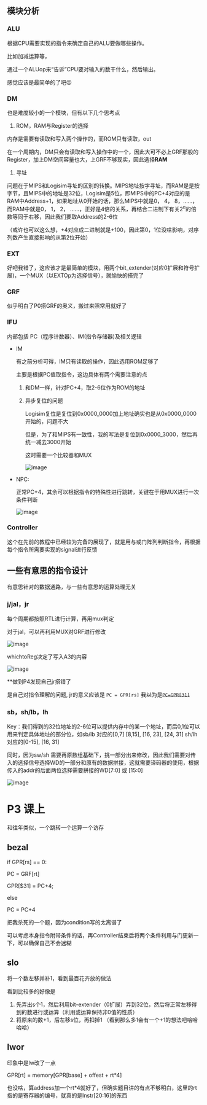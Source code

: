 ## 模块分析

### ALU

根据CPU需要实现的指令来确定自己的ALU要做哪些操作。

比如加减运算等，

通过一个ALUop来“告诉”CPU要对输入的数干什么，然后输出。

感觉应该是最简单的了吧😣

### DM

也是难度较小的一个模块，但有以下几个思考点

1. ROM，RAM与Register的选择

内存是需要有读取和写入两个操作的，而ROM只有读取，out

在一个周期内，DM只会有读取和写入操作中的一个，因此大可不必上GRF那般的Register，加上DM空间容量也大，上GRF不够现实，因此选择**RAM**

1. 寻址

问题在于MIPS和Logisim寻址的区别的转换。MIPS地址按字寻址，而RAM是是按字节，且MIPS中的地址是32位，Logisim是5位，即MIPS中的PC+4对应的是RAM中Address+1，如果地址从0开始的话，那么MIPS中就是0， 4， 8，……，而RAM中就是0， 1， 2， ……，正好是4倍的关系，再结合二进制下有关$2^n$的倍数等同于右移，因此我们要取Address的2-6位

（或许也可以这么想，+4对应成二进制就是+100，因此第0，1位没啥影响，对序列数产生直接影响的从第2位开始）

### EXT

好吧我错了，这应该才是最简单的模块，用两个bit_extender(对应0扩展和符号扩展)，一个MUX（以EXTOp为选择信号），就愉快的搭完了

### GRF

似乎明白了P0搭GRF的奥义，搬过来照常用就好了

### IFU

内部包括 PC（程序计数器）、IM(指令存储器)及相关逻辑

- IM
    
    有之前分析可得，IM只有读取的操作，因此选用ROM足够了
    
    主要是根据PC值取指令，这边具体有两个需要注意的点
    
    1. 和DM一样，针对PC+4，取2-6位作为ROM的地址
    2. 异步复位的问题
        
        Logisim复位是复位到0x0000_0000加上地址确实也是从0x0000_0000开始的，问题不大
        
        但是，为了和MIPS有一致性，我的写法是复位到0x0000_3000，然后再统一减去3000开始
        
        这时需要一个比较器和MUX
        
       ![image](https://user-images.githubusercontent.com/95061623/150537368-124d8adb-5895-4c71-bc87-d0d4caa7e4a4.png)
        
- NPC:
    
    正常PC+4，其余可以根据指令的特殊性进行跳转，关键在于用MUX进行一次条件判断
    
  ![image](https://user-images.githubusercontent.com/95061623/150537420-383c2e06-b3dc-4998-a899-c408ab6a66f0.png)

### Controller

这个在先前的教程中已经较为完备的展现了，就是用与或门阵列判断指令，再根据每个指令所需要实现的signal进行反馈

## 一些有意思的指令设计

有意思针对的数据通路，与一些有意思的运算处理无关

### j/jal，jr

每个周期都按照RTL进行计算，再用mux判定

对于jal，可以再利用MUX对GRF进行修改

![image](https://user-images.githubusercontent.com/95061623/150537493-ed5398e8-9881-468a-8403-6b4add45d335.png)

whichtoReg决定了写入A3的内容

![image](https://user-images.githubusercontent.com/95061623/150537547-4687e8e8-4f80-4ffc-b7db-948364bda520.png)

**做到P4发现自己jr搭错了 

是自己对指令理解的问题, jr的意义应该是 `PC = GPR[rs]`  ~~我以为是`PC=GPR[31]`~~

### sb，sh/lb，lh

Key：我们得到的32位地址的2-6位可以提供内存中的某一个地址，而后0,1位可以用来判定具体地址的部分位，如sb/lb 对应的[0,7] [8,15], [16, 23], [24, 31] sh/lh对应的[0-15], [16, 31]

同时，因为sw/sh 需要再原数组基础下，挑一部分出来修改，因此我们需要对传入的选择信号选择WD的一部分和原有的数据拼接，这就需要译码器的使用，根据传入的addr的后面两位选择需要拼接的WD[7:0] 或 [15:0]

![image](https://user-images.githubusercontent.com/95061623/150537629-b8806101-4dd5-4e1c-8827-ffe055a40a0e.png)

# P3 课上

和往年类似，一个跳转一个运算一个访存

## bezal

if GPR[rs] == 0:

PC = GRF[rt]

GPR[$31] = PC+4;

else

PC = PC+4

把我杀死的一个题，因为condition写的太离谱了

可以考虑本身指令附带条件的话，再Controller结束后将两个条件利用与门更新一下，可以确保自己不会迷糊

## slo

将一个数左移并补1，看到最百花齐放的做法

看到比较多的好像是

1. 先弄出s个1，然后利用bit-extender（0扩展）弄到32位，然后将正常左移得到的数进行或运算（利用或运算保持非0值的性质）
2. 将原来的数+1，后左移s位，再扣掉1 （看到那么多1会有一个+1的想法吧哈哈哈哈）

## lwor

印象中是lw改了一点

GPR[rt] = memory[GPR[base] + offest + rt*4]

也没啥，算address加一个rt*4就好了，但确实题目讲的有点不够明白，这里的rt指的是寄存器的编号，就真的是Instr[20:16]的东西
